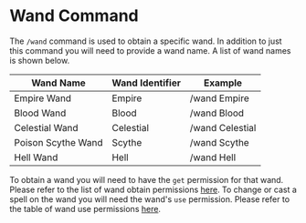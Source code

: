 # Wand Command

The `/wand` command is used to obtain a specific wand. In addition to just this command you will need to provide a wand name. A list of wand names is shown below.

| Wand Name          | Wand Identifier | Example         |
| ------------------ | --------------- | --------------- |
| Empire Wand        | Empire          | /wand Empire    |
| Blood Wand         | Blood           | /wand Blood     |
| Celestial Wand     | Celestial       | /wand Celestial |
| Poison Scythe Wand | Scythe          | /wand Scythe    |
| Hell Wand          | Hell            | /wand Hell      |

To obtain a wand you will need to have the `get` permission for that wand. Please refer to the list of wand obtain permissions [here](../Permissions/WandObtain.md). To change or cast a spell on the wand you will need the wand's `use` permission. Please refer to the table of wand use permissions [here](../Permissions/WandUse.md).
